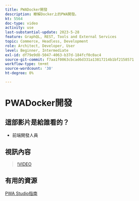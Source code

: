 ```yaml
---
title: PWADocker開發
description: 瞭解Docker上的PWA開發。
kt: 5564
doc-type: video
activity: use
last-substantial-update: 2023-5-28
feature: GraphQL, REST, Tools and External Services
topic: Commerce, Headless, Development
role: Architect, Developer, User
level: Beginner, Intermediate
exl-id: df79e9d8-5047-4063-b37d-184fcf0c0ac4
source-git-commit: f7aa1f0063cbcad6d331a13817214b1bf2158571
workflow-type: tm+mt
source-wordcount: '30'
ht-degree: 0%

---
```


# PWADocker開發

## 這部影片是給誰看的？

- 前端開發人員

## 視訊內容

>[!VIDEO](https://video.tv.adobe.com/v/35784?quality=12&learn=on)

## 有用的資源

[PWA Studio指南](https://developer.adobe.com/commerce/pwa-studio/)
